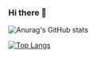 ### Hi there 👋

<!--
**thep0y/thep0y** is a ✨ _special_ ✨ repository because its `README.md` (this file) appears on your GitHub profile.

Here are some ideas to get you started:

- 🔭 I’m currently working on ...
- 🌱 I’m currently learning ...
- 👯 I’m looking to collaborate on ...
- 🤔 I’m looking for help with ...
- 💬 Ask me about ...
- 📫 How to reach me: ...
- 😄 Pronouns: ...
- ⚡ Fun fact: ...
-->


![Anurag's GitHub stats](https://github-readme-stats.vercel.app/api?username=thep0y&show_icons=true&theme=tokyonight)

[![Top Langs](https://github-readme-stats.vercel.app/api/top-langs/?username=thep0y&theme=tokyonight)](https://github.com/anuraghazra/github-readme-stats)
